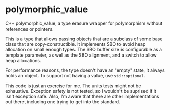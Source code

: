 # polymorphic_value
C++ polymorphic_value, a type erasure wrapper for polymorphism without references or pointers.

This is a type that allows passing objects that are a subclass of some base class that are copy-constructible. It implements SBO to avoid heap allocation on small enough types. The SBO buffer size is configurable as a template parameter, as well as the SBO alignment, and a switch to allow heap allocations.

For performance reasons, the type doesn't have an "empty" state, it always holds an object. To support not having a value, use `std::optional`.

This code is just an exercise for me. The units tests might not be exhaustive. Exception safety is not tested, so I wouldn't be suprised if it isn't exception safe. Also, I'm aware that there are other implementations out there, including one trying to get into the standard.

